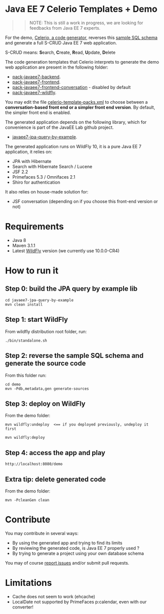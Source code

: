 # Java EE 7 Celerio Templates + Demo

>>
>> NOTE: This is still a work in progress, we are looking for feedbacks from Java EE 7 experts.
>>

For the demo, [Celerio, a code generator](http://www.jaxio.com/en/), reverses this
[sample SQL schema](https://github.com/jaxio/javaee-lab/tree/master/src/main/sql/h2/01-create.sql) 
and generate a full S-CRUD Java EE 7 web application.

S-CRUD means: **S**earch, **C**reate, **R**ead, **U**pdate, **D**elete

The code generation templates that Celerio interprets to generate the demo web application are present in the following folder:

* [pack-javaee7-backend](https://github.com/jaxio/javaee-lab/tree/master/pack-javaee7-backend).
* [pack-javaee7-frontend](https://github.com/jaxio/javaee-lab/tree/master/pack-javaee7-frontend).
* [pack-javaee7-frontend-conversation](https://github.com/jaxio/javaee-lab/tree/master/pack-javaee7-frontend-conversation) - disabled by default
* [pack-javaee7-wildfly](https://github.com/jaxio/javaee-lab/tree/master/pack-javaee7-wildfly).

You may edit the file [celerio-template-packs.xml](https://github.com/jaxio/javaee-lab/tree/master/demo/src/main/config/celerio-maven-plugin/celerio-template-packs.xml) 
to choose between a **conversation-based front end or a simpler front end version**. By default, the simpler front end is enabled.

The generated application depends on the following library, which for convenience is part of the JavaEE Lab github project.

* [javaee7-jpa-query-by-example](https://github.com/jaxio/javaee-lab/tree/master/javaee7-jpa-query-by-example).
 
The generated application runs on WildFly 10, it is a pure Java EE 7 application, it relies on:

* JPA with Hibernate
* Search with Hibernate Search / Lucene
* JSF 2.2
* Primefaces 5.3 / Omnifaces 2.1
* Shiro for authentication

It also relies on house-made solution for:

* JSF conversation (depending on if you choose this front-end version or not)

# Requirements

* Java 8
* Maven 3.1.1
* Latest [WildFly](http://wildfly.org/downloads/) version (we currently use 10.0.0-CR4)

# How to run it

## Step 0: build the JPA query by example lib

    cd javaee7-jpa-query-by-example
    mvn clean install

## Step 1: start WildFly

From wildfly distribution root folder, run:

    ./bin/standalone.sh
    
## Step 2: reverse the sample SQL schema and generate the source code
    
From this folder run:

    cd demo
    mvn -Pdb,metadata,gen generate-sources

## Step 3: deploy on WildFly

From the demo folder:

    mvn wildfly:undeploy  <== if you deployed previously, undeploy it first

    mvn wildfly:deploy

## Step 4: access the app and play

    http://localhost:8080/demo

## Extra tip: delete generated code

From the demo folder:

    mvn -PcleanGen clean

# Contribute

You may contribute in several ways:

* By using the generated app and trying to find its limits
* By reviewing the generated code, is Java EE 7 properly used ?
* By trying to generate a project using your own database schema

You may of course [report issues](https://github.com/jaxio/javaee-lab/issues) and/or submit pull requests.

# Limitations

* Cache does not seem to work (ehcache)
* LocalDate not supported by PrimeFaces p:calendar, even with our converter!

